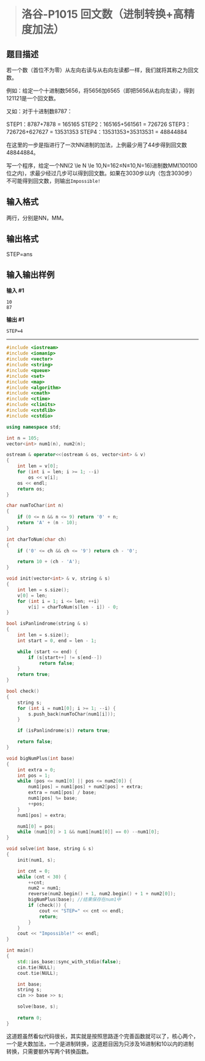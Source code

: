 > # 洛谷-P1015 回文数（进制转换+高精度加法）

## 题目描述

若一个数（首位不为零）从左向右读与从右向左读都一样，我们就将其称之为回文数。

例如：给定一个十进制数5656，将5656加6565（即把5656从右向左读），得到121121是一个回文数。

又如：对于十进制数8787：

STEP1：8787+7878 = 165165
STEP2：165165+561561 = 726726
STEP3：726726+627627 = 13531353
STEP4：13531353+35313531 = 48844884

在这里的一步是指进行了一次NN进制的加法，上例最少用了44步得到回文数48844884。

写一个程序，给定一个NN(2 \le N \le 10,N=162≤N≤10,N=16)进制数MM(100100位之内)，求最少经过几步可以得到回文数。如果在3030步以内（包含3030步）不可能得到回文数，则输出`Impossible!`

## 输入格式

两行，分别是NN，MM。

## 输出格式

STEP=ans

## 输入输出样例

**输入 #1**

```
10
87
```

**输出 #1**

```
STEP=4
```

-----

```c++
#include <iostream>
#include <iomanip>
#include <vector>
#include <string>
#include <queue>
#include <set>
#include <map>
#include <algorithm>
#include <cmath>
#include <ctime>
#include <climits>
#include <cstdlib>
#include <cstdio>

using namespace std;

int n = 105;
vector<int> num1(n), num2(n);

ostream & operator<<(ostream & os, vector<int> & v)
{
	int len = v[0];
	for (int i = len; i >= 1; --i)
		os << v[i];
	os << endl;
	return os;
}

char numToChar(int n)
{
	if (0 <= n && n <= 9) return '0' + n;
	return 'A' + (n - 10);
}

int charToNum(char ch)
{
	if ('0' <= ch && ch <= '9') return ch - '0';

	return 10 + (ch - 'A');
}

void init(vector<int> & v, string & s)
{
	int len = s.size();
	v[0] = len;
	for (int i = 1; i <= len; ++i)
		v[i] = charToNum(s[len - i]) - 0;
}

bool isPanlindrome(string & s)
{
	int len = s.size();
	int start = 0, end = len - 1;

	while (start <= end) {
		if (s[start++] != s[end--])
			return false;
	}
	return true;
}

bool check()
{
	string s;
	for (int i = num1[0]; i >= 1; --i) {
		s.push_back(numToChar(num1[i]));
	}

	if (isPanlindrome(s)) return true;

	return false;
}

void bigNumPlus(int base)
{
	int extra = 0;
	int pos = 1;
	while (pos <= num1[0] || pos <= num2[0]) {
		num1[pos] = num1[pos] + num2[pos] + extra;
		extra = num1[pos] / base;
		num1[pos] %= base;
		++pos;
	}
	num1[pos] = extra;

	num1[0] = pos;
	while (num1[0] > 1 && num1[num1[0]] == 0) --num1[0];
}

void solve(int base, string & s)
{
	init(num1, s);

	int cnt = 0;
	while (cnt < 30) {
		++cnt;
		num2 = num1;
		reverse(num2.begin() + 1, num2.begin() + 1 + num2[0]);
		bigNumPlus(base); //结果保存在num1中
		if (check()) {
			cout << "STEP=" << cnt << endl;
			return;
		}
	}
	cout << "Impossible!" << endl;
}

int main()
{
	std::ios_base::sync_with_stdio(false);
	cin.tie(NULL);
	cout.tie(NULL);

	int base;
	string s;
	cin >> base >> s;

	solve(base, s);
	
	return 0;
}
```

这道题虽然看似代码很长，其实就是按照思路逐个完善函数就可以了，核心两个，一个是大数加法，一个是进制转换，这道题目因为只涉及16进制和10以内的进制转换，只需要额外写两个转换函数。